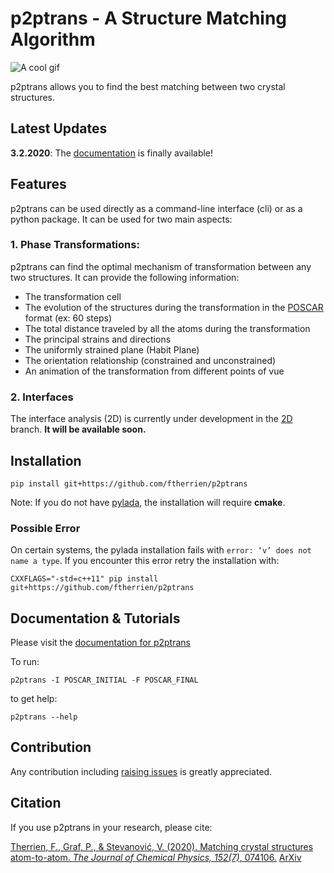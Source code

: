 # p2ptrans - A Structure Matching Algorithm

![A cool gif](https://github.com/ftherrien/p2ptrans/blob/master/WelcomeImage.gif)

p2ptrans allows you to find the best matching between two crystal structures.

## Latest Updates

**3.2.2020**: The [documentation](https://p2ptrans.readthedocs.io) is finally available! 

## Features
p2ptrans can be used directly as a command-line interface (cli) or as a python package. It can be used for two main aspects:

### 1. Phase Transformations:
p2ptrans can find the optimal mechanism of transformation between any two structures. It can provide the following information:
* The transformation cell
* The evolution of the structures during the transformation in the [POSCAR](https://www.vasp.at/wiki/index.php/Input) format (ex: 60 steps)
* The total distance traveled by all the atoms during the transformation
* The principal strains and directions
* The uniformly strained plane (Habit Plane)
* The orientation relationship (constrained and unconstrained)
* An animation of the transformation from different points of vue

### 2. Interfaces
The interface analysis (2D) is currently under development in the [2D](https://github.com/ftherrien/p2ptrans/tree/2D) branch. **It will be available soon.**

## Installation
    pip install git+https://github.com/ftherrien/p2ptrans

Note: If you do not have [pylada](https://github.com/pylada/pylada-light), the installation will require **cmake**.

### Possible Error
On certain systems, the pylada installation fails with `error: ‘v’ does not name a type`. If you encounter this error retry the installation with:

    CXXFLAGS="-std=c++11" pip install git+https://github.com/ftherrien/p2ptrans

## Documentation & Tutorials

Please visit the [documentation for p2ptrans](https://p2ptrans.readthedocs.io)

To run:
    
    p2ptrans -I POSCAR_INITIAL -F POSCAR_FINAL
    
to get help:
    
    p2ptrans --help

## Contribution
Any contribution including [raising issues](https://github.com/ftherrien/p2ptrans/issues) is greatly appreciated.

## Citation
If you use p2ptrans in your research, please cite:

[Therrien, F., Graf, P., & Stevanović, V. (2020). Matching crystal structures atom-to-atom. *The Journal of Chemical Physics, 152(7)*, 074106.](https://aip.scitation.org/doi/full/10.1063/1.5131527) [ArXiv](https://arxiv.org/abs/1909.12965)
